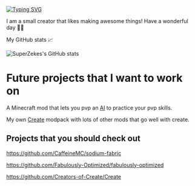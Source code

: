 [![Typing SVG](https://readme-typing-svg.herokuapp.com?font=Fira+Code&weight=500&pause=100000&color=BB2118&random=false&width=435&lines=Hello+there+%F0%9F%91%8B%F0%9F%8F%BB)](https://git.io/typing-svg)

I am a small creator that likes making awesome things! Have a wonderful day 👋🏻

My GitHub stats 📈



![SuperZekes's GitHub stats](https://github-readme-stats.vercel.app/api?username=SuperZekes&theme=dark&show_icons=true)

# Future projects that I want to work on

A Minecraft mod that lets you pvp an <a href="https://en.wikipedia.org/wiki/Artificial_intelligence">AI</a> to practice your pvp skills.

My own <a href="https://modrinth.com/mod/create">Create</a> modpack with lots of other mods that go well with create.

## Projects that you should check out

https://github.com/CaffeineMC/sodium-fabric

https://github.com/Fabulously-Optimized/fabulously-optimized

https://github.com/Creators-of-Create/Create
